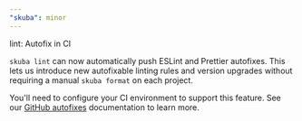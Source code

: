 ```yaml
---
"skuba": minor
---
```


lint: Autofix in CI

`skuba lint` can now automatically push ESLint and Prettier autofixes. This lets us introduce new autofixable linting rules and version upgrades without requiring a manual `skuba format` on each project.

You'll need to configure your CI environment to support this feature. See our [GitHub autofixes](https://seek-oss.github.io/skuba/docs/deep-dives/github.html#github-autofixes) documentation to learn more.
